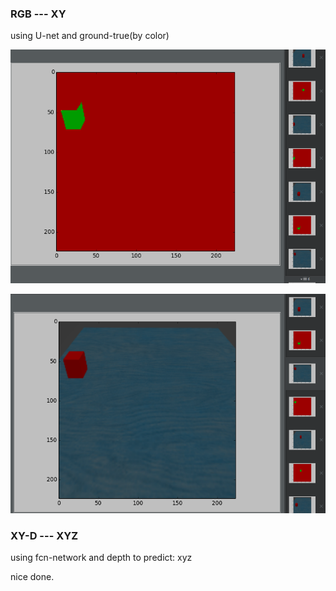### RGB --- XY

using U-net and ground-true(by color)

![img](roi.png)

![de](rgb.png)

### XY-D --- XYZ

using fcn-network and depth to predict: xyz

nice done.